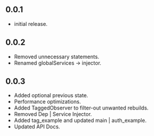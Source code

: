 ## 0.0.1

* initial release.

## 0.0.2

* Removed unnecessary statements.
* Renamed globalServices -> injector.

## 0.0.3

* Added optional previous state.
* Performance optimizations.
* Added TaggedObserver to filter-out unwanted rebuilds.
* Removed Dep | Service Injector.
* Added tag_example and updated main | auth_example.
* Updated API Docs.